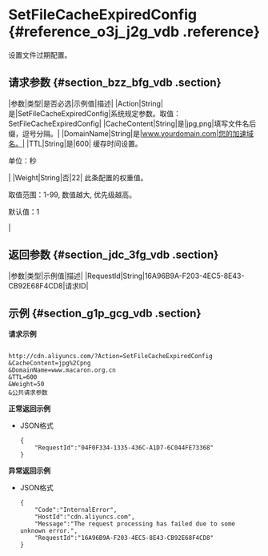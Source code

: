# SetFileCacheExpiredConfig {#reference_o3j_j2g_vdb .reference}

设置文件过期配置。

## 请求参数 {#section_bzz_bfg_vdb .section}

|参数|类型|是否必选|示例值|描述|
|Action|String|是|SetFileCacheExpiredConfig|系统规定参数。取值：SetFileCacheExpiredConfig|
|CacheContent|String|是|jpg,png|填写文件名后缀，逗号分隔。|
|DomainName|String|是|www.yourdomain.com|您的加速域名。|
|TTL|String|是|600| 缓存时间设置。

 单位：秒

 |
|Weight|String|否|22| 此条配置的权重值。

 取值范围：1-99, 数值越大, 优先级越高。

 默认值：1

 |

## 返回参数 {#section_jdc_3fg_vdb .section}

|参数|类型|示例值|描述|
|RequestId|String|16A96B9A-F203-4EC5-8E43-CB92E68F4CD8|请求ID|

## 示例 {#section_g1p_gcg_vdb .section}

**请求示例**

```

http://cdn.aliyuncs.com/?Action=SetFileCacheExpiredConfig
&CacheContent=jpg%2Cpng
&DomainName=www.macaron.org.cn
&TTL=600
&Weight=50
&公共请求参数
```

**正常返回示例**

-   JSON格式

    ```
    {
        "RequestId":"04F0F334-1335-436C-A1D7-6C044FE73368"
    }
    ```


**异常返回示例**

-   JSON格式

    ```
    {
        "Code":"InternalError",
        "HostId":"cdn.aliyuncs.com",
        "Message":"The request processing has failed due to some unknown error.",
        "RequestId":"16A96B9A-F203-4EC5-8E43-CB92E68F4CD8"
    }
    ```


